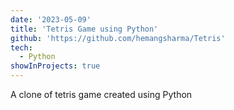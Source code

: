 ```yaml
---
date: '2023-05-09'
title: 'Tetris Game using Python'
github: 'https://github.com/hemangsharma/Tetris'
tech:
  - Python
showInProjects: true
---
```


A clone of tetris game created using Python
